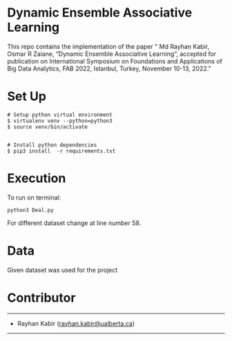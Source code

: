 # Dynamic Ensemble Associative Learning
This repo contains the implementation of the paper " Md Rayhan Kabir, Osmar R Zaiane, ”Dynamic Ensemble Associative
Learning”, accepted for publication on International Symposium on Foundations
and Applications of Big Data Analytics, FAB 2022, Istanbul,
Turkey, November 10-13, 2022."

# Set Up
```
# Setup python virtual environment
$ virtualenv venv --python=python3
$ source venv/bin/activate


# Install python dependencies
$ pip3 install  -r requirements.txt 

```
# Execution
To run on terminal: 
```
python3 Deal.py
```
For different dataset change at line number 58.

# Data
Given dataset was used for the project

# Contributor
---
- Rayhan Kabir (rayhan.kabir@ualberta.ca)
---
